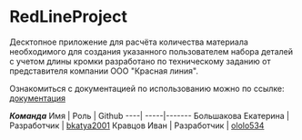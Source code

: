 # RedLineProject

Десктопное приложение для расчёта количества материала необходимого для создания указанного пользователем набора деталей с учетом длины кромки разработано по техническому заданию от представителя компании ООО "Красная линия".


Ознакомиться с документацией по использованию можно по ссылке: [документация](https://github.com/bkatya2001/RedLineProject/wiki)

***Команда***
Имя | Роль | Github
----| -----|-------
Большакова Екатерина | Разработчик | [bkatya2001](https://github.com/bkatya2001)
Кравцов Иван | Разработчик | [ololo534](https://github.com/ololo534)
